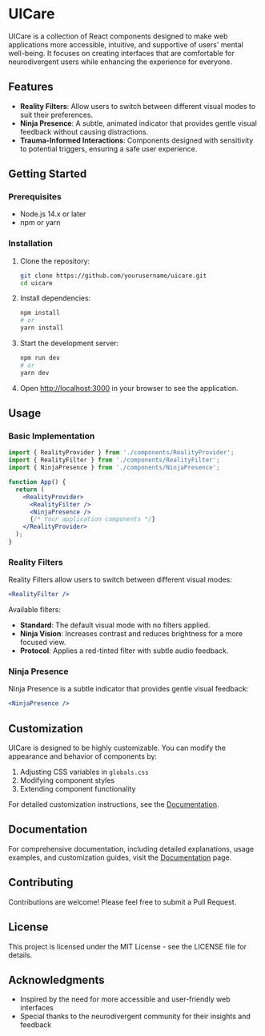 # UICare

UICare is a collection of React components designed to make web applications more accessible, intuitive, and supportive of users' mental well-being. It focuses on creating interfaces that are comfortable for neurodivergent users while enhancing the experience for everyone.

## Features

- **Reality Filters**: Allow users to switch between different visual modes to suit their preferences.
- **Ninja Presence**: A subtle, animated indicator that provides gentle visual feedback without causing distractions.
- **Trauma-Informed Interactions**: Components designed with sensitivity to potential triggers, ensuring a safe user experience.

## Getting Started

### Prerequisites

- Node.js 14.x or later
- npm or yarn

### Installation

1. Clone the repository:
   ```bash
   git clone https://github.com/yourusername/uicare.git
   cd uicare
   ```

2. Install dependencies:
   ```bash
   npm install
   # or
   yarn install
   ```

3. Start the development server:
   ```bash
   npm run dev
   # or
   yarn dev
   ```

4. Open [http://localhost:3000](http://localhost:3000) in your browser to see the application.

## Usage

### Basic Implementation

```jsx
import { RealityProvider } from './components/RealityProvider';
import { RealityFilter } from './components/RealityFilter';
import { NinjaPresence } from './components/NinjaPresence';

function App() {
  return (
    <RealityProvider>
      <RealityFilter />
      <NinjaPresence />
      {/* Your application components */}
    </RealityProvider>
  );
}
```

### Reality Filters

Reality Filters allow users to switch between different visual modes:

```jsx
<RealityFilter />
```

Available filters:
- **Standard**: The default visual mode with no filters applied.
- **Ninja Vision**: Increases contrast and reduces brightness for a more focused view.
- **Protocol**: Applies a red-tinted filter with subtle audio feedback.

### Ninja Presence

Ninja Presence is a subtle indicator that provides gentle visual feedback:

```jsx
<NinjaPresence />
```

## Customization

UICare is designed to be highly customizable. You can modify the appearance and behavior of components by:

1. Adjusting CSS variables in `globals.css`
2. Modifying component styles
3. Extending component functionality

For detailed customization instructions, see the [Documentation](/documentation).

## Documentation

For comprehensive documentation, including detailed explanations, usage examples, and customization guides, visit the [Documentation](/documentation) page.

## Contributing

Contributions are welcome! Please feel free to submit a Pull Request.

## License

This project is licensed under the MIT License - see the LICENSE file for details.

## Acknowledgments

- Inspired by the need for more accessible and user-friendly web interfaces
- Special thanks to the neurodivergent community for their insights and feedback
